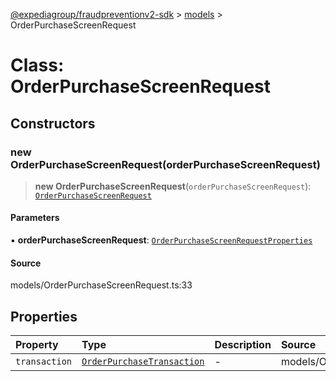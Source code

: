 [@expediagroup/fraudpreventionv2-sdk](../../index.md) > [models](../index.md) > OrderPurchaseScreenRequest

# Class: OrderPurchaseScreenRequest

## Constructors

### new OrderPurchaseScreenRequest(orderPurchaseScreenRequest)

> **new OrderPurchaseScreenRequest**(`orderPurchaseScreenRequest`): [`OrderPurchaseScreenRequest`](OrderPurchaseScreenRequest.md)

#### Parameters

▪ **orderPurchaseScreenRequest**: [`OrderPurchaseScreenRequestProperties`](../interfaces/OrderPurchaseScreenRequestProperties.md)

#### Source

models/OrderPurchaseScreenRequest.ts:33

## Properties

| Property | Type | Description | Source |
| :------ | :------ | :------ | :------ |
| `transaction` | [`OrderPurchaseTransaction`](OrderPurchaseTransaction.md) | - | models/OrderPurchaseScreenRequest.ts:31 |
